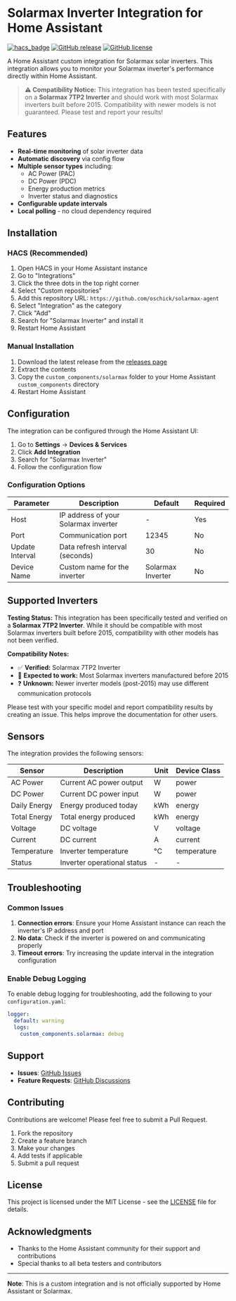 # Solarmax Inverter Integration for Home Assistant

[![hacs_badge](https://img.shields.io/badge/HACS-Custom-orange.svg)](https://github.com/custom-components/hacs)
[![GitHub release](https://img.shields.io/github/release/oschick/solarmax-agent.svg)](https://github.com/oschick/solarmax-agent/releases/)
[![GitHub license](https://img.shields.io/github/license/oschick/solarmax-agent.svg)](https://github.com/oschick/solarmax-agent/blob/main/LICENSE)

A Home Assistant custom integration for Solarmax solar inverters. This integration allows you to monitor your Solarmax inverter's performance directly within Home Assistant.

> **⚠️ Compatibility Notice:** This integration has been tested specifically on a **Solarmax 7TP2 Inverter** and should work with most Solarmax inverters built before 2015. Compatibility with newer models is not guaranteed. Please test and report your results!

## Features

- **Real-time monitoring** of solar inverter data
- **Automatic discovery** via config flow
- **Multiple sensor types** including:
  - AC Power (PAC)
  - DC Power (PDC)
  - Energy production metrics
  - Inverter status and diagnostics
- **Configurable update intervals**
- **Local polling** - no cloud dependency required

## Installation

### HACS (Recommended)

1. Open HACS in your Home Assistant instance
2. Go to "Integrations"
3. Click the three dots in the top right corner
4. Select "Custom repositories"
5. Add this repository URL: `https://github.com/oschick/solarmax-agent`
6. Select "Integration" as the category
7. Click "Add"
8. Search for "Solarmax Inverter" and install it
9. Restart Home Assistant

### Manual Installation

1. Download the latest release from the [releases page](https://github.com/oschick/solarmax-agent/releases)
2. Extract the contents
3. Copy the `custom_components/solarmax` folder to your Home Assistant `custom_components` directory
4. Restart Home Assistant

## Configuration

The integration can be configured through the Home Assistant UI:

1. Go to **Settings** → **Devices & Services**
2. Click **Add Integration**
3. Search for "Solarmax Inverter"
4. Follow the configuration flow

### Configuration Options

| Parameter | Description | Default | Required |
|-----------|-------------|---------|----------|
| Host | IP address of your Solarmax inverter | - | Yes |
| Port | Communication port | 12345 | No |
| Update Interval | Data refresh interval (seconds) | 30 | No |
| Device Name | Custom name for the inverter | Solarmax Inverter | No |

## Supported Inverters

**Testing Status:** This integration has been specifically tested and verified on a **Solarmax 7TP2 Inverter**. While it should be compatible with most Solarmax inverters built before 2015, compatibility with other models has not been verified.

**Compatibility Notes:**
- ✅ **Verified:** Solarmax 7TP2 Inverter
- 🔄 **Expected to work:** Most Solarmax inverters manufactured before 2015
- ❓ **Unknown:** Newer inverter models (post-2015) may use different communication protocols

Please test with your specific model and report compatibility results by creating an issue. This helps improve the documentation for other users.

## Sensors

The integration provides the following sensors:

| Sensor | Description | Unit | Device Class |
|--------|-------------|------|--------------|
| AC Power | Current AC power output | W | power |
| DC Power | Current DC power input | W | power |
| Daily Energy | Energy produced today | kWh | energy |
| Total Energy | Total energy produced | kWh | energy |
| Voltage | DC voltage | V | voltage |
| Current | DC current | A | current |
| Temperature | Inverter temperature | °C | temperature |
| Status | Inverter operational status | - | - |

## Troubleshooting

### Common Issues

1. **Connection errors**: Ensure your Home Assistant instance can reach the inverter's IP address and port
2. **No data**: Check if the inverter is powered on and communicating properly
3. **Timeout errors**: Try increasing the update interval in the integration configuration

### Enable Debug Logging

To enable debug logging for troubleshooting, add the following to your `configuration.yaml`:

```yaml
logger:
  default: warning
  logs:
    custom_components.solarmax: debug
```

## Support

- **Issues**: [GitHub Issues](https://github.com/oschick/solarmax-agent/issues)
- **Feature Requests**: [GitHub Discussions](https://github.com/oschick/solarmax-agent/discussions)

## Contributing

Contributions are welcome! Please feel free to submit a Pull Request.

1. Fork the repository
2. Create a feature branch
3. Make your changes
4. Add tests if applicable
5. Submit a pull request

## License

This project is licensed under the MIT License - see the [LICENSE](LICENSE) file for details.

## Acknowledgments

- Thanks to the Home Assistant community for their support and contributions
- Special thanks to all beta testers and contributors

---

**Note**: This is a custom integration and is not officially supported by Home Assistant or Solarmax.
